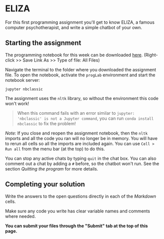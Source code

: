 # ELIZA

For this first programming assignment you'll get to know ELIZA, a famous
computer psychotherapist, and write a simple chatbot of your own.

## Starting the assignment

The programming notebook for this week can be downloaded [here](data/Eliza.ipynb).
(Right-click >> Save Link As >> Type of file: All Files)

Navigate the terminal to the folder where you downloaded the assignment file.
To open the notebook, activate the `progLab` environment and start the notebook
server:

    jupyter nbclassic

The assignment uses the `nltk` library, so without the environment this code
won't work!

> When this command fails with an error similar to `jupyter: 'nbclassic' is not a Jupyter command`, you can run `conda install nbclassic` to fix the problem!

*Note:* If you close and reopen the assignment notebook, then the `nltk`
imports and all the code you ran will no longer be in memory. You will have to
rerun all cells so all the imports are included again. You can use
`Cell > Run all` from the menu bar (at the top) to do this.

You can stop any active chats by typing `quit` in the chat box. You can also
comment out a chat by adding a `#` before, so the chatbot won't run. See the
section *Quitting the program* for more details.

## Completing your solution

Write the answers to the open questions directly in each of the *Markdown* cells.

Make sure any code you write has clear variable names and comments where needed.

**You can submit your files through the "Submit" tab at the top of this page.**
